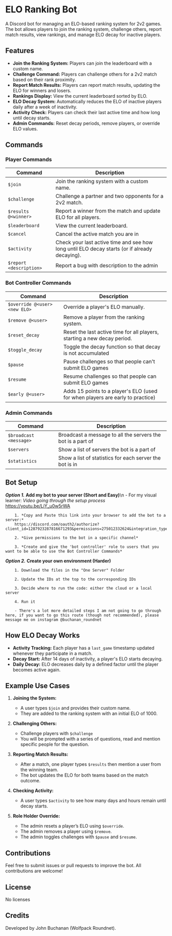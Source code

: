 # ELO Ranking Bot

A Discord bot for managing an ELO-based ranking system for 2v2 games. The bot allows players to join the ranking system, challenge others, report match results, view rankings, and manage ELO decay for inactive players.

## Features

- **Join the Ranking System:** Players can join the leaderboard with a custom name.
- **Challenge Command:** Players can challenge others for a 2v2 match based on their rank proximity.
- **Report Match Results:** Players can report match results, updating the ELO for winners and losers.
- **Rankings Display:** View the current leaderboard sorted by ELO.
- **ELO Decay System:** Automatically reduces the ELO of inactive players daily after a week of inactivity.
- **Activity Check:** Players can check their last active time and how long until decay starts.
- **Admin Commands:** Reset decay periods, remove players, or override ELO values.

## Commands

### Player Commands
| Command              | Description                                                                                         |
|----------------------|-----------------------------------------------------------------------------------------------------|
| `$join`              | Join the ranking system with a custom name.                                                        |
| `$challenge`         | Challenge a partner and two opponents for a 2v2 match.                                             |
| `$results @<winner>` | Report a winner from the match and update ELO for all players.                                       |
| `$leaderboard`       | View the current leaderboard.                                                                      |
| `$cancel`            | Cancel the active match you are in                                                                 |
| `$activity`          | Check your last active time and see how long until ELO decay starts (or if already decaying).      |
| `$report <description>` | Report a bug with description to the admin        |


### Bot Controller Commands
| Command              | Description                                                                                         |
|----------------------|-----------------------------------------------------------------------------------------------------|
| `$override @<user> <new ELO>`  | Override a player's ELO manually.                                                         |
| `$remove @<user>`    | Remove a player from the ranking system.                                                            |
| `$reset_decay`       | Reset the last active time for all players, starting a new decay period.                            |
| `$toggle_decay`      | Toggle the decay function so that decay is not accumulated                                          |
| `$pause`             | Pause challenges so that people can't submit ELO games                                              |
| `$resume`            | Resume challenges so that people can submit ELO games                                               |
| `$early @<user>`     | Adds 15 points to a player's ELO (used for when players are early to practice)                      |

### Admin Commands
| Command              | Description                                                                                         |
|----------------------|-----------------------------------------------------------------------------------------------------|
| `$broadcast <message>`  | Broadcast a message to all the servers the bot is a part of                                      |
| `$servers`             | Show a list of servers the bot is a part of                                                       |
| `$statistics`            | Show a list of statistics for each server the bot is in                                         |

## Bot Setup

***Option 1.*** **Add my bot to your server (Short and Easy)**\n
    - For my visual learner:
        *Video going through the setup process*
            https://youtu.be/LiY_u0w5rWA
```
    1. *Copy and Paste this link into your browser to add the bot to a server:*
    https://discord.com/oauth2/authorize?client_id=1287923287816671293&permissions=275012332624&integration_type=0&scope=bot

    2. *Give permissions to the bot in a specific channel*

    3. *Create and give the 'bot controller' role to users that you want to be able to use the Bot Controller Commands*
```

***Option 2.*** **Create your own environment (Harder)**
```
    1. Download the files in the "One Server" Folder

    2. Update the IDs at the top to the corresponding IDs

    3. Decide where to run the code: either the cloud or a local server

    4. Run it

    - There's a lot more detailed steps I am not going to go through here, if you want to go this route (though not recommended), please message me on instagram @buchanan_roundnet
```



## How ELO Decay Works

- **Activity Tracking:** Each player has a `last_game` timestamp updated whenever they participate in a match.
- **Decay Start:** After 14 days of inactivity, a player's ELO starts decaying.
- **Daily Decay:** ELO decreases daily by a defined factor until the player becomes active again.

## Example Use Cases

1. **Joining the System:**
    - A user types `$join` and provides their custom name.
    - They are added to the ranking system with an initial ELO of 1000.

2. **Challenging Others:**
    - Challenge players with `$challenge`
    - You will be prompted with a series of questions, read and mention specific people for the question.

3. **Reporting Match Results:**
    - After a match, one player types `$results` then mention a user from the winning team.
    - The bot updates the ELO for both teams based on the match outcome.

4. **Checking Activity:**
    - A user types `$activity` to see how many days and hours remain until decay starts.

5. **Role Holder Override:**
    - The admin resets a player’s ELO using `$override`.
    - The admin removes a player using `$remove`.
    - The admin toggles challenges with `$pause` and `$resume`.

## Contributions

Feel free to submit issues or pull requests to improve the bot. All contributions are welcome!

## License

No licenses

## Credits

Developed by John Buchanan (Wolfpack Roundnet).
